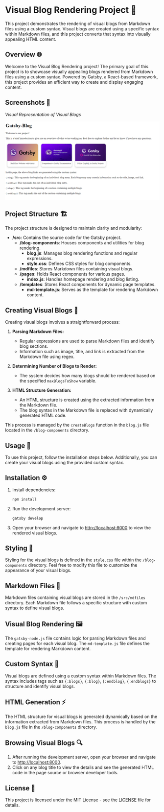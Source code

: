 # Visual Blog Rendering Project 🚀

This project demonstrates the rendering of visual blogs from Markdown files using a custom syntax. Visual blogs are created using a specific syntax within Markdown files, and this project converts that syntax into visually appealing HTML content.

## Overview 🌐

Welcome to the Visual Blog Rendering project! The primary goal of this project is to showcase visually appealing blogs rendered from Markdown files using a custom syntax. Powered by Gatsby, a React-based framework, this project provides an efficient way to create and display engaging content.

## Screenshots 📸

*Visual Representation of Visual Blogs*

![Visual Blogs](screenshots/visual-blogs.png)

## Project Structure  🏗️

The project structure is designed to maintain clarity and modularity:

- **/src**: Contains the source code for the Gatsby project.
  - **/blog-components**: Houses components and utilities for blog rendering.
    - **blog.js**: Manages blog rendering functions and regular expressions.
    - **style.css**: Defines CSS styles for blog components.
  - **/mdfiles**: Stores Markdown files containing visual blogs.
  - **/pages**: Holds React components for various pages.
    - **index.js**: Handles homepage rendering and blog listing.
  - **/templates**: Stores React components for dynamic page templates.
    - **md-template.js**: Serves as the template for rendering Markdown content.

## Creating Visual Blogs 📝

Creating visual blogs involves a straightforward process:

1. **Parsing Markdown Files:**
   - Regular expressions are used to parse Markdown files and identify blog sections.
   - Information such as image, title, and link is extracted from the Markdown file using regex.

2. **Determining Number of Blogs to Render:**
   - The system decides how many blogs should be rendered based on the specified `maxBlogsToShow` variable.

3. **HTML Structure Generation:**
   - An HTML structure is created using the extracted information from the Markdown file.
   - The blog syntax in the Markdown file is replaced with dynamically generated HTML code.

This process is managed by the `createBlogs` function in the `blog.js` file located in the `/blog-components` directory.

## Usage 🚀

To use this project, follow the installation steps below. Additionally, you can create your visual blogs using the provided custom syntax.

## Installation ⚙️

1. Install dependencies:

    ```bash
    npm install
    ```

2. Run the development server:

    ```bash
    gatsby develop
    ```

3. Open your browser and navigate to [http://localhost:8000](http://localhost:8000) to view the rendered visual blogs.

## Styling 🎨

Styling for the visual blogs is defined in the `style.css` file within the `/blog-components` directory. Feel free to modify this file to customize the appearance of your visual blogs.

## Markdown Files 📂

Markdown files containing visual blogs are stored in the `/src/mdfiles` directory. Each Markdown file follows a specific structure with custom syntax to define visual blogs.

## Visual Blog Rendering 🖼️

The `gatsby-node.js` file contains logic for parsing Markdown files and creating pages for each visual blog. The `md-template.js` file defines the template for rendering Markdown content.

## Custom Syntax 🧩

Visual blogs are defined using a custom syntax within Markdown files. The syntax includes tags such as `{:blogs}`, `{:blog}`, `{:endblog}`, `{:endblogs}` to structure and identify visual blogs.

## HTML Generation ⚡

The HTML structure for visual blogs is generated dynamically based on the information extracted from Markdown files. This process is handled by the `blog.js` file in the `/blog-components` directory.

## Browsing Visual Blogs 🔍

1. After running the development server, open your browser and navigate to [http://localhost:8000](http://localhost:8000).
2. Click on any blog title to view the details and see the generated HTML code in the page source or browser developer tools.

## License 📜

This project is licensed under the MIT License - see the [LICENSE](LICENSE) file for details.
